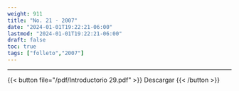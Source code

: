 ```yaml
---
weight: 911
title: "No. 21 - 2007"
date: "2024-01-01T19:22:21-06:00"
lastmod: "2024-01-01T19:22:21-06:00"
draft: false
toc: true
tags: ["folleto","2007"]
---
```

- - - - - - - - -
{{< button file="/pdf/Introductorio 29.pdf" >}} Descargar {{< /button >}} 